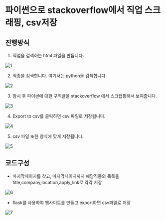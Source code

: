 # 파이썬으로 stackoverflow에서 직업 스크래핑, csv저장

## 진행방식

1. 직업을 검색하는 html 파일을 만듭니다.

![1](https://user-images.githubusercontent.com/76992049/114296989-209ab780-9ae9-11eb-914d-1d5c9121735c.JPG)

2. 직종을 검색합니다. 여기서는 python을 검색합니다.

![2](https://user-images.githubusercontent.com/76992049/114296992-2c867980-9ae9-11eb-9475-1d620b0b9bc1.JPG)

3. 잠시 후 파이썬에 대한 구직글을 stackoverflow 에서 스크랩핑해서 보여줍니다.

![3](https://user-images.githubusercontent.com/76992049/114296994-2db7a680-9ae9-11eb-970e-17354a79d3db.JPG)

4. Export to csv를 클릭하면 csv 파일로 저장됩니다.

![4](https://user-images.githubusercontent.com/76992049/114296995-2f816a00-9ae9-11eb-88fb-6c70c82b2545.JPG)

5. csv 파일 또한 양식에 맞게 저장됩니다.

![5](https://user-images.githubusercontent.com/76992049/114296997-301a0080-9ae9-11eb-9034-491f8122c5cc.JPG)

## 코드구성

* 마지막페이지를 찾고, 마지막페이지까지 해당직종의 목록을 title,company,location,apply_link로 각각 저장

![6](https://user-images.githubusercontent.com/76992049/114297452-b6374680-9aeb-11eb-9cd3-53d38d0c356a.JPG)

* flask를 사용하여 웹사이트를 만들고 export하면 csv파일로 저장

![7](https://user-images.githubusercontent.com/76992049/114297456-b899a080-9aeb-11eb-9ea9-b87421e3ea08.JPG)
